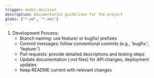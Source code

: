 ```yaml
---
trigger: model_decision
description: Documentation guidelines for the project
globs: ["*.md", "*.mdc"]
---
```

1. Development Process:
   - Branch naming: use feature/ or bugfix/ prefixes
   - Commit messages: follow conventional commits (e.g., 'bugfix:', 'feature:')
   - Pull requests: provide detailed descriptions and testing steps
   - Update documentation (.md files) for API changes, deployment updates
   - Keep README current with relevant changes